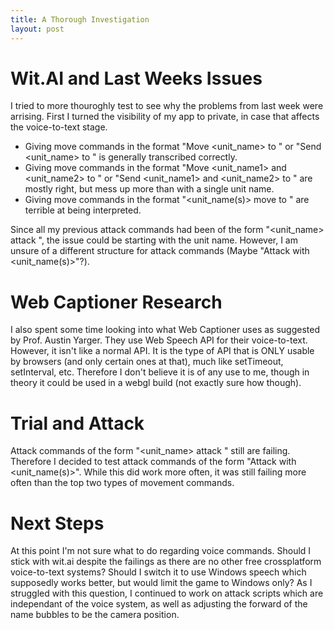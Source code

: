 ```yaml
---
title: A Thorough Investigation
layout: post
---
```


# Wit.AI and Last Weeks Issues
I tried to more thouroghly test to see why the problems from last week were arrising. First I turned the visibility of my app to private, in case that affects the voice-to-text stage.
- Giving move commands in the format "Move <unit_name> to <location>" or "Send <unit_name> to <location>" is generally transcribed correctly.
- Giving move commands in the format "Move <unit_name1> and <unit_name2> to <location>" or "Send <unit_name1> and <unit_name2> to <location>" are mostly right, but mess up more than with a single unit name.
- Giving move commands in the format "<unit_name(s)> move to <location>" are terrible at being interpreted.

Since all my previous attack commands had been of the form "<unit_name> attack <target>", the issue could be starting with the unit name. However, I am unsure of a different structure for attack commands (Maybe "Attack <target> with <unit_name(s)>"?).

# Web Captioner Research
I also spent some time looking into what Web Captioner uses as suggested by Prof. Austin Yarger. They use Web Speech API for their voice-to-text. However, it isn't like a normal API. It is the type of API that is ONLY usable by browsers (and only certain ones at that), much like setTimeout, setInterval, etc. Therefore I don't believe it is of any use to me, though in theory it could be used in a webgl build (not exactly sure how though).

# Trial and Attack
Attack commands of the form "<unit_name> attack <target>" still are failing. Therefore I decided to test attack commands of the form "Attack <target> with <unit_name(s)>".
While this did work more often, it was still failing more often than the top two types of movement commands.

# Next Steps
At this point I'm not sure what to do regarding voice commands. Should I stick with wit.ai despite the failings as there are no other free crossplatform voice-to-text systems? Should I switch it to use Windows speech which supposedly works better, but would limit the game to Windows only? As I struggled with this question, I continued to work on attack scripts which are independant of the voice system, as well as adjusting the forward of the name bubbles to be the camera position.
